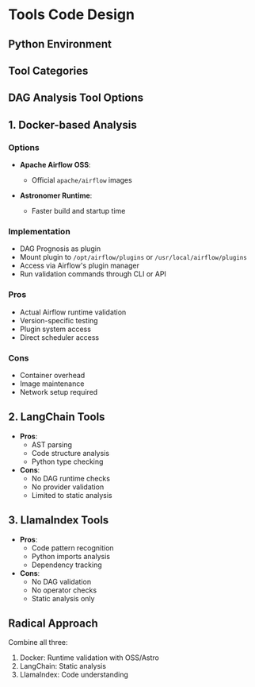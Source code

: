 # Tools Code Design

## Python Environment

## Tool Categories

## DAG Analysis Tool Options

## 1. Docker-based Analysis

### Options
- **Apache Airflow OSS**:
  - Official `apache/airflow` images

- **Astronomer Runtime**:
  - Faster build and startup time

### Implementation
- DAG Prognosis as plugin
- Mount plugin to `/opt/airflow/plugins` or `/usr/local/airflow/plugins`
- Access via Airflow's plugin manager
- Run validation commands through CLI or API

### Pros
- Actual Airflow runtime validation
- Version-specific testing
- Plugin system access
- Direct scheduler access

### Cons
- Container overhead
- Image maintenance
- Network setup required

## 2. LangChain Tools
- **Pros**:
  - AST parsing
  - Code structure analysis
  - Python type checking
- **Cons**:
  - No DAG runtime checks
  - No provider validation
  - Limited to static analysis

## 3. LlamaIndex Tools
- **Pros**:
  - Code pattern recognition
  - Python imports analysis
  - Dependency tracking
- **Cons**:
  - No DAG validation
  - No operator checks
  - Static analysis only

## Radical Approach
Combine all three:
1. Docker: Runtime validation with OSS/Astro
2. LangChain: Static analysis
3. LlamaIndex: Code understanding
